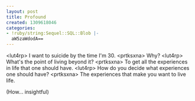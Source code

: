 ```yaml
---
layout: post
title: Profound
created: 1309618046
categories:
- !ruby/string:Sequel::SQL::Blob |-
  aW5zaWdodA==
---
```

&lt;lut4rp> I want to suicide by the time I'm 30.
&lt;prtksxna> Why?
&lt;lut4rp> What's the point of living beyond it?
&lt;prtksxna> To get all the experiences in life that one should have.
&lt;lut4rp> How do you decide what experiences one should have?
&lt;prtksxna> The experiences that make you want to live life.


(How... insightful)
